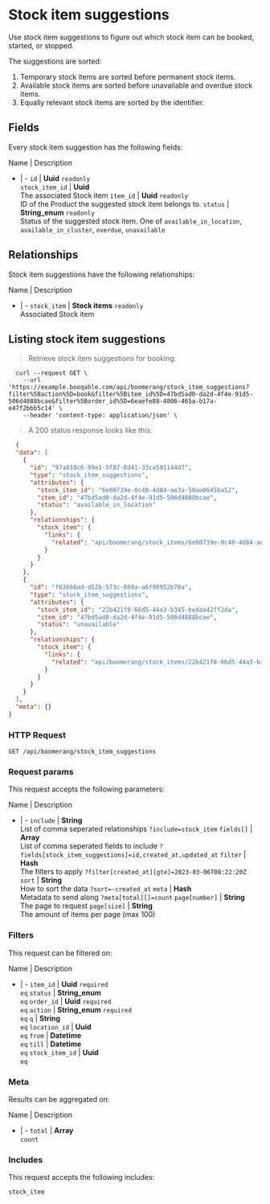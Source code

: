 # Stock item suggestions

Use stock item suggestions to figure out which stock item can be booked,
started, or stopped.

The suggestions are sorted:
  1. Temporary stock items are sorted before permanent stock items.
  2. Available stock items are sorted before unavailable and overdue stock items.
  3. Equally relevant stock items are sorted by the identifier.

## Fields
Every stock item suggestion has the following fields:

Name | Description
- | -
`id` | **Uuid** `readonly`<br>
`stock_item_id` | **Uuid** <br>The associated Stock item
`item_id` | **Uuid** `readonly`<br>ID of the Product the suggested stock item belongs to.
`status` | **String_enum** `readonly`<br>Status of the suggested stock item. One of `available_in_location`, `available_in_cluster`, `overdue`, `unavailable` 


## Relationships
Stock item suggestions have the following relationships:

Name | Description
- | -
`stock_item` | **Stock items** `readonly`<br>Associated Stock item


## Listing stock item suggestions



> Retrieve stock item suggestions for booking:

```shell
  curl --request GET \
    --url 'https://example.booqable.com/api/boomerang/stock_item_suggestions?filter%5Baction%5D=book&filter%5Bitem_id%5D=47bd5ad0-da2d-4f4e-91d5-506d4888bcae&filter%5Border_id%5D=6eaefe88-4006-465a-b17a-e47f2bbb5c14' \
    --header 'content-type: application/json' \
```

> A 200 status response looks like this:

```json
  {
  "data": [
    {
      "id": "97a018c6-99e1-5f87-8d41-33ca591144d7",
      "type": "stock_item_suggestions",
      "attributes": {
        "stock_item_id": "6e00739e-0c40-4d84-ae3a-50ae0645ba52",
        "item_id": "47bd5ad0-da2d-4f4e-91d5-506d4888bcae",
        "status": "available_in_location"
      },
      "relationships": {
        "stock_item": {
          "links": {
            "related": "api/boomerang/stock_items/6e00739e-0c40-4d84-ae3a-50ae0645ba52"
          }
        }
      }
    },
    {
      "id": "f62666ad-d52b-573c-889a-a6f90952b70a",
      "type": "stock_item_suggestions",
      "attributes": {
        "stock_item_id": "22b421f8-66d5-44a3-b345-bedaa42ff2da",
        "item_id": "47bd5ad0-da2d-4f4e-91d5-506d4888bcae",
        "status": "unavailable"
      },
      "relationships": {
        "stock_item": {
          "links": {
            "related": "api/boomerang/stock_items/22b421f8-66d5-44a3-b345-bedaa42ff2da"
          }
        }
      }
    }
  ],
  "meta": {}
}
```

### HTTP Request

`GET /api/boomerang/stock_item_suggestions`

### Request params

This request accepts the following parameters:

Name | Description
- | -
`include` | **String** <br>List of comma seperated relationships `?include=stock_item`
`fields[]` | **Array** <br>List of comma seperated fields to include `?fields[stock_item_suggestions]=id,created_at,updated_at`
`filter` | **Hash** <br>The filters to apply `?filter[created_at][gte]=2023-03-06T08:22:20Z`
`sort` | **String** <br>How to sort the data `?sort=-created_at`
`meta` | **Hash** <br>Metadata to send along `?meta[total][]=count`
`page[number]` | **String** <br>The page to request
`page[size]` | **String** <br>The amount of items per page (max 100)


### Filters

This request can be filtered on:

Name | Description
- | -
`item_id` | **Uuid** `required`<br>`eq`
`status` | **String_enum** <br>`eq`
`order_id` | **Uuid** `required`<br>`eq`
`action` | **String_enum** `required`<br>`eq`
`q` | **String** <br>`eq`
`location_id` | **Uuid** <br>`eq`
`from` | **Datetime** <br>`eq`
`till` | **Datetime** <br>`eq`
`stock_item_id` | **Uuid** <br>`eq`


### Meta

Results can be aggregated on:

Name | Description
- | -
`total` | **Array** <br>`count`


### Includes

This request accepts the following includes:

`stock_item`





